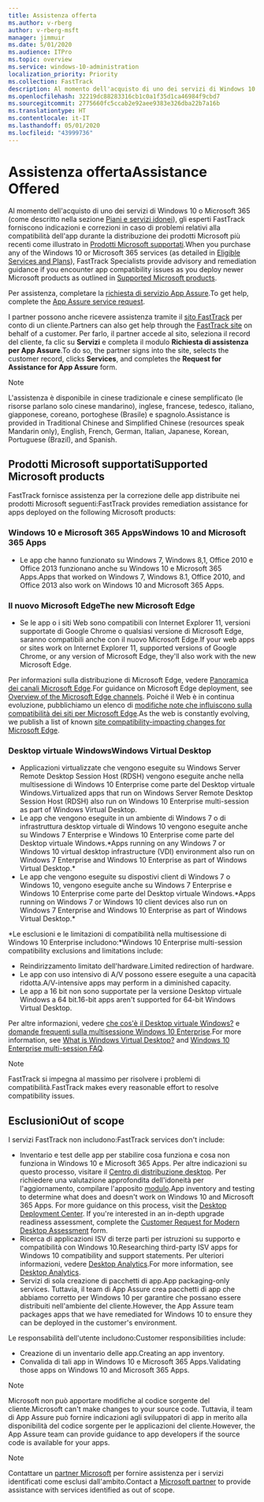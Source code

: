 ```yaml
---
title: Assistenza offerta
ms.author: v-rberg
author: v-rberg-msft
manager: jimmuir
ms.date: 5/01/2020
ms.audience: ITPro
ms.topic: overview
ms.service: windows-10-administration
localization_priority: Priority
ms.collection: FastTrack
description: Al momento dell'acquisto di uno dei servizi di Windows 10 o Microsoft 365, gli esperti FastTrack forniscono indicazioni e correzioni per la distribuzione di Windows 10 e Microsoft 365 Apps e consentono di mantenersi aggiornati senza costi aggiuntivi (con un abbonamento idoneo).
ms.openlocfilehash: 32219dc88283316cb1c0a1f35d1ca46984f9cbd7
ms.sourcegitcommit: 2775660fc5ccab2e92aee9383e326dba22b7a16b
ms.translationtype: HT
ms.contentlocale: it-IT
ms.lasthandoff: 05/01/2020
ms.locfileid: "43999736"
---
```

# <a name="assistance-offered"></a><span data-ttu-id="9f339-103">Assistenza offerta</span><span class="sxs-lookup"><span data-stu-id="9f339-103">Assistance Offered</span></span>  

<span data-ttu-id="9f339-104">Al momento dell'acquisto di uno dei servizi di Windows 10 o Microsoft 365 (come descritto nella sezione [Piani e servizi idonei](M365-eligible-services-and-plans.md)), gli esperti FastTrack forniscono indicazioni e correzioni in caso di problemi relativi alla compatibilità dell'app durante la distribuzione dei prodotti Microsoft più recenti come illustrato in [Prodotti Microsoft supportati](#supported-microsoft-products).</span><span class="sxs-lookup"><span data-stu-id="9f339-104">When you purchase any of the Windows 10 or Microsoft 365 services (as detailed in [Eligible Services and Plans](M365-eligible-services-and-plans.md)), FastTrack Specialists provide advisory and remediation guidance if you encounter app compatibility issues as you deploy newer Microsoft products as outlined in [Supported Microsoft products](#supported-microsoft-products).</span></span>

<span data-ttu-id="9f339-105">Per assistenza, completare la [richiesta di servizio App Assure](https://go.microsoft.com/fwlink/?linkid=2022721).</span><span class="sxs-lookup"><span data-stu-id="9f339-105">To get help, complete the [App Assure service request](https://go.microsoft.com/fwlink/?linkid=2022721).</span></span>

<span data-ttu-id="9f339-106">I partner possono anche ricevere assistenza tramite il [sito FastTrack](https://go.microsoft.com/fwlink/?linkid=780698) per conto di un cliente.</span><span class="sxs-lookup"><span data-stu-id="9f339-106">Partners can also get help through the [FastTrack site](https://go.microsoft.com/fwlink/?linkid=780698) on behalf of a customer.</span></span> <span data-ttu-id="9f339-107">Per farlo, il partner accede al sito, seleziona il record del cliente, fa clic su **Servizi** e completa il modulo **Richiesta di assistenza per App Assure**.</span><span class="sxs-lookup"><span data-stu-id="9f339-107">To do so, the partner signs into the site, selects the customer record, clicks **Services**, and completes the **Request for Assistance for App Assure** form.</span></span>

> [!NOTE]
> <span data-ttu-id="9f339-108">L'assistenza è disponibile in cinese tradizionale e cinese semplificato (le risorse parlano solo cinese mandarino), inglese, francese, tedesco, italiano, giapponese, coreano, portoghese (Brasile) e spagnolo.</span><span class="sxs-lookup"><span data-stu-id="9f339-108">Assistance is provided in Traditional Chinese and Simplified Chinese (resources speak Mandarin only), English, French, German, Italian, Japanese, Korean, Portuguese (Brazil), and Spanish.</span></span> 

## <a name="supported-microsoft-products"></a><span data-ttu-id="9f339-109">Prodotti Microsoft supportati</span><span class="sxs-lookup"><span data-stu-id="9f339-109">Supported Microsoft products</span></span>

<span data-ttu-id="9f339-110">FastTrack fornisce assistenza per la correzione delle app distribuite nei prodotti Microsoft seguenti:</span><span class="sxs-lookup"><span data-stu-id="9f339-110">FastTrack provides remediation assistance for apps deployed on the following Microsoft products:</span></span>

### <a name="windows-10-and-microsoft-365-apps"></a><span data-ttu-id="9f339-111">Windows 10 e Microsoft 365 Apps</span><span class="sxs-lookup"><span data-stu-id="9f339-111">Windows 10 and Microsoft 365 Apps</span></span>

- <span data-ttu-id="9f339-112">Le app che hanno funzionato su Windows 7, Windows 8,1, Office 2010 e Office 2013 funzionano anche su Windows 10 e Microsoft 365 Apps.</span><span class="sxs-lookup"><span data-stu-id="9f339-112">Apps that worked on Windows 7, Windows 8.1, Office 2010, and Office 2013 also work on Windows 10 and Microsoft 365 Apps.</span></span>

### <a name="the-new-microsoft-edge"></a><span data-ttu-id="9f339-113">Il nuovo Microsoft Edge</span><span class="sxs-lookup"><span data-stu-id="9f339-113">The new Microsoft Edge</span></span>

- <span data-ttu-id="9f339-114">Se le app o i siti Web sono compatibili con Internet Explorer 11, versioni supportate di Google Chrome o qualsiasi versione di Microsoft Edge, saranno compatibili anche con il nuovo Microsoft Edge.</span><span class="sxs-lookup"><span data-stu-id="9f339-114">If your web apps or sites work on Internet Explorer 11, supported versions of Google Chrome, or any version of Microsoft Edge, they'll also work with the new Microsoft Edge.</span></span>

<span data-ttu-id="9f339-115">Per informazioni sulla distribuzione di Microsoft Edge, vedere [Panoramica dei canali Microsoft Edge](https://docs.microsoft.com/DeployEdge/microsoft-edge-channels).</span><span class="sxs-lookup"><span data-stu-id="9f339-115">For guidance on Microsoft Edge deployment, see [Overview of the Microsoft Edge channels](https://docs.microsoft.com/DeployEdge/microsoft-edge-channels).</span></span> <span data-ttu-id="9f339-116">Poiché il Web è in continua evoluzione, pubblichiamo un elenco di [modifiche note che influiscono sulla compatibilità dei siti per Microsoft Edge](https://docs.microsoft.com/microsoft-edge/web-platform/site-impacting-changes).</span><span class="sxs-lookup"><span data-stu-id="9f339-116">As the web is constantly evolving, we publish a list of known [site compatibility-impacting changes for Microsoft Edge](https://docs.microsoft.com/microsoft-edge/web-platform/site-impacting-changes).</span></span>

### <a name="windows-virtual-desktop"></a><span data-ttu-id="9f339-117">Desktop virtuale Windows</span><span class="sxs-lookup"><span data-stu-id="9f339-117">Windows Virtual Desktop</span></span>

- <span data-ttu-id="9f339-118">Applicazioni virtualizzate che vengono eseguite su Windows Server Remote Desktop Session Host (RDSH) vengono eseguite anche nella multisessione di Windows 10 Enterprise come parte del Desktop virtuale Windows.</span><span class="sxs-lookup"><span data-stu-id="9f339-118">Virtualized apps that run on Windows Server Remote Desktop Session Host (RDSH) also run on Windows 10 Enterprise multi-session as part of Windows Virtual Desktop.</span></span>
- <span data-ttu-id="9f339-119">Le app che vengono eseguite in un ambiente di Windows 7 o di infrastruttura desktop virtuale di Windows 10 vengono eseguite anche su Windows 7 Enterprise e Windows 10 Enterprise come parte del Desktop virtuale Windows.\*</span><span class="sxs-lookup"><span data-stu-id="9f339-119">Apps running on any Windows 7 or Windows 10 virtual desktop infrastructure (VDI) environment also run on Windows 7 Enterprise and Windows 10 Enterprise as part of Windows Virtual Desktop.\*</span></span>
- <span data-ttu-id="9f339-120">Le app che vengono eseguite su dispostivi client di Windows 7 o Windows 10, vengono eseguite anche su Windows 7 Enterprise e Windows 10 Enterprise come parte del Desktop virtuale Windows.\*</span><span class="sxs-lookup"><span data-stu-id="9f339-120">Apps running on Windows 7 or Windows 10 client devices also run on Windows 7 Enterprise and Windows 10 Enterprise as part of Windows Virtual Desktop.\*</span></span>

<span data-ttu-id="9f339-121">\*Le esclusioni e le limitazioni di compatibilità nella multisessione di Windows 10 Enterprise includono:</span><span class="sxs-lookup"><span data-stu-id="9f339-121">\*Windows 10 Enterprise multi-session compatibility exclusions and limitations include:</span></span>
- <span data-ttu-id="9f339-122">Reindirizzamento limitato dell'hardware.</span><span class="sxs-lookup"><span data-stu-id="9f339-122">Limited redirection of hardware.</span></span>
- <span data-ttu-id="9f339-123">Le app con uso intensivo di A/V possono essere eseguite a una capacità ridotta.</span><span class="sxs-lookup"><span data-stu-id="9f339-123">A/V-intensive apps may perform in a diminished capacity.</span></span>
- <span data-ttu-id="9f339-124">Le app a 16 bit non sono supportate per la versione Desktop virtuale Windows a 64 bit.</span><span class="sxs-lookup"><span data-stu-id="9f339-124">16-bit apps aren't supported for 64-bit Windows Virtual Desktop.</span></span>

<span data-ttu-id="9f339-125">Per altre informazioni, vedere [che cos'è il Desktop virtuale Windows?](https://docs.microsoft.com/azure/virtual-desktop/overview) e [domande frequenti sulla multisessione Windows 10 Enterprise](https://docs.microsoft.com/azure/virtual-desktop/windows-10-multisession-faq).</span><span class="sxs-lookup"><span data-stu-id="9f339-125">For more information, see [What is Windows Virtual Desktop?](https://docs.microsoft.com/azure/virtual-desktop/overview) and [Windows 10 Enterprise multi-session FAQ](https://docs.microsoft.com/azure/virtual-desktop/windows-10-multisession-faq).</span></span>

> [!NOTE]
> <span data-ttu-id="9f339-126">FastTrack si impegna al massimo per risolvere i problemi di compatibilità.</span><span class="sxs-lookup"><span data-stu-id="9f339-126">FastTrack makes every reasonable effort to resolve compatibility issues.</span></span> 

## <a name="out-of-scope"></a><span data-ttu-id="9f339-127">Esclusioni</span><span class="sxs-lookup"><span data-stu-id="9f339-127">Out of scope</span></span>

<span data-ttu-id="9f339-128">I servizi FastTrack non includono:</span><span class="sxs-lookup"><span data-stu-id="9f339-128">FastTrack services don't include:</span></span>
- <span data-ttu-id="9f339-p103">Inventario e test delle app per stabilire cosa funziona e cosa non funziona in Windows 10 e Microsoft 365 Apps. Per altre indicazioni su questo processo, visitare il [Centro di distribuzione desktop](https://go.microsoft.com/fwlink/?linkid=2080140). Per richiedere una valutazione approfondita dell'idoneità per l'aggiornamento, compilare l'apposito [modulo](https://go.microsoft.com/fwlink/?linkid=2053818).</span><span class="sxs-lookup"><span data-stu-id="9f339-p103">App inventory and testing to determine what does and doesn't work on Windows 10 and Microsoft 365 Apps. For more guidance on this process, visit the [Desktop Deployment Center](https://go.microsoft.com/fwlink/?linkid=2080140). If you're interested in an in-depth upgrade readiness assessment, complete the [Customer Request for Modern Desktop Assessment](https://go.microsoft.com/fwlink/?linkid=2053818) form.</span></span>
- <span data-ttu-id="9f339-132">Ricerca di applicazioni ISV di terze parti per istruzioni su supporto e compatibilità con Windows 10.</span><span class="sxs-lookup"><span data-stu-id="9f339-132">Researching third-party ISV apps for Windows 10 compatibility and support statements.</span></span> <span data-ttu-id="9f339-133">Per ulteriori informazioni, vedere [Desktop Analytics](https://docs.microsoft.com/sccm/desktop-analytics/overview).</span><span class="sxs-lookup"><span data-stu-id="9f339-133">For more information, see [Desktop Analytics](https://docs.microsoft.com/sccm/desktop-analytics/overview).</span></span>
- <span data-ttu-id="9f339-134">Servizi di sola creazione di pacchetti di app.</span><span class="sxs-lookup"><span data-stu-id="9f339-134">App packaging-only services.</span></span> <span data-ttu-id="9f339-135">Tuttavia, il team di App Assure crea pacchetti di app che abbiamo corretto per Windows 10 per garantire che possano essere distribuiti nell'ambiente del cliente.</span><span class="sxs-lookup"><span data-stu-id="9f339-135">However, the App Assure team packages apps that we have remediated for Windows 10 to ensure they can be deployed in the customer's environment.</span></span>

<span data-ttu-id="9f339-136">Le responsabilità dell'utente includono:</span><span class="sxs-lookup"><span data-stu-id="9f339-136">Customer responsibilities include:</span></span>
- <span data-ttu-id="9f339-137">Creazione di un inventario delle app.</span><span class="sxs-lookup"><span data-stu-id="9f339-137">Creating an app inventory.</span></span>
- <span data-ttu-id="9f339-138">Convalida di tali app in Windows 10 e Microsoft 365 Apps.</span><span class="sxs-lookup"><span data-stu-id="9f339-138">Validating those apps on Windows 10 and Microsoft 365 Apps.</span></span>

> [!NOTE]
> <span data-ttu-id="9f339-139">Microsoft non può apportare modifiche al codice sorgente del cliente.</span><span class="sxs-lookup"><span data-stu-id="9f339-139">Microsoft can't make changes to your source code.</span></span> <span data-ttu-id="9f339-140">Tuttavia, il team di App Assure può fornire indicazioni agli sviluppatori di app in merito alla disponibilità del codice sorgente per le applicazioni del cliente.</span><span class="sxs-lookup"><span data-stu-id="9f339-140">However, the App Assure team can provide guidance to app developers if the source code is available for your apps.</span></span>

> [!NOTE]
> <span data-ttu-id="9f339-141">Contattare un [partner Microsoft](https://go.microsoft.com/fwlink/?linkid=2080150) per fornire assistenza per i servizi identificati come esclusi dall'ambito.</span><span class="sxs-lookup"><span data-stu-id="9f339-141">Contact a [Microsoft partner](https://go.microsoft.com/fwlink/?linkid=2080150) to provide assistance with services identified as out of scope.</span></span>


